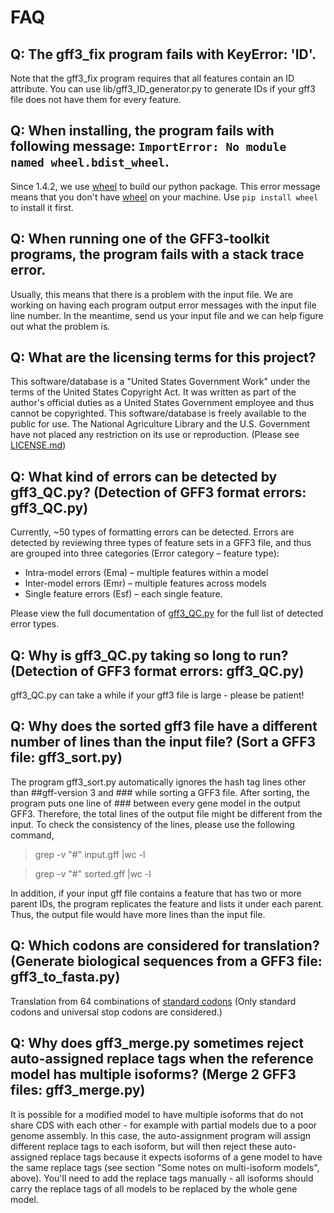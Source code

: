 # FAQ

## Q: The gff3_fix program fails with KeyError: 'ID'. 

Note that the gff3_fix program requires that all features contain an ID attribute. You can use lib/gff3_ID_generator.py to generate IDs if your gff3 file does not have them for every feature.

## Q: When installing, the program fails with following message: `ImportError: No module named wheel.bdist_wheel`.

Since 1.4.2, we use [wheel](https://pythonwheels.com/) to build our python package. This error message means that you don't have [wheel](https://pythonwheels.com/) on your machine. Use `pip install wheel` to install it first.

## Q: When running one of the GFF3-toolkit programs, the program fails with a stack trace error. 

Usually, this means that there is a problem with the input file. We are working on having each program output error messages with the input file line number. In the meantime, send us your input file and we can help figure out what the problem is. 

## Q: What are the licensing terms for this project?

This software/database is a "United States Government Work" under the terms of the United States Copyright Act. It was written as part of the author's official duties as a United States Government employee and thus cannot be copyrighted. This software/database is freely available to the public for use. The National Agriculture Library and the U.S. Government have not placed any restriction on its use or reproduction. (Please see [LICENSE.md](https://github.com/NAL-i5K/GFF3toolkit/blob/master/LICENSE.md))

## Q: What kind of errors can be detected by gff3_QC.py? (Detection of GFF3 format errors: gff3_QC.py)

Currently, ~50 types of formatting errors can be detected. Errors are detected by reviewing three types of feature sets in a GFF3 file, and thus are grouped into three categories (Error category – feature type): 
* Intra-model errors (Ema) – multiple features within a model
* Inter-model errors (Emr) – multiple features across models
* Single feature errors (Esf) – each single feature.

Please view the full documentation of [gff3_QC.py](Detection-of-GFF3-format-errors.md) for the full list of detected error types.

## Q: Why is gff3_QC.py taking so long to run? (Detection of GFF3 format errors: gff3_QC.py)

gff3_QC.py can take a while if your gff3 file is large - please be patient!

## Q: Why does the sorted gff3 file have a different number of lines than the input file? (Sort a GFF3 file: gff3_sort.py)

The program gff3_sort.py automatically ignores the hash tag lines other than ##gff-version 3 and ### while sorting a GFF3 file. After sorting, the program puts one line of ### between every gene model in the output GFF3. Therefore, the total lines of the output file might be different from the input. To check the consistency of the lines, please use the following command,

>  grep -v "#" input.gff |wc -l

>  grep -v "#" sorted.gff |wc -l

In addition, if your input gff file contains a feature that has two or more parent IDs, the program replicates the feature and lists it under each parent. Thus, the output file would have more lines than the input file. 

## Q: Which codons are considered for translation? (Generate biological sequences from a GFF3 file: gff3_to_fasta.py)

Translation from 64 combinations of [standard codons](https://en.wikipedia.org/wiki/DNA_codon_table) (Only standard codons and universal stop codons are considered.)

## Q: Why does gff3_merge.py sometimes reject auto-assigned replace tags when the reference model has multiple isoforms? (Merge 2 GFF3 files: gff3_merge.py)

It is possible for a modified model to have multiple isoforms that do not share CDS with each other - for example with partial models due to a poor genome assembly. In this case, the auto-assignment program will assign different replace tags to each isoform, but will then reject these auto-assigned replace tags because it expects isoforms of a gene model to have the same replace tags (see section "Some notes on multi-isoform models", above). You'll need to add the replace tags manually - all isoforms should carry the replace tags of all models to be replaced by the whole gene model.
